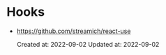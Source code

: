 
# Hooks

* <https://github.com/streamich/react-use>

    Created at: 2022-09-02
    Updated at: 2022-09-02

